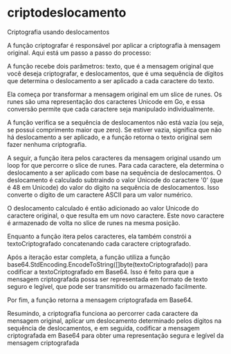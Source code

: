 # criptodeslocamento
Criptografia usando deslocamentos


A função criptografar é responsável por aplicar a criptografia à mensagem original. Aqui está um passo a passo do processo:

A função recebe dois parâmetros: texto, que é a mensagem original que você deseja criptografar, e deslocamentos, que é uma sequência de dígitos que determina o deslocamento a ser aplicado a cada caractere do texto.

Ela começa por transformar a mensagem original em um slice de runes. Os runes são uma representação dos caracteres Unicode em Go, e essa conversão permite que cada caractere seja manipulado individualmente.

A função verifica se a sequência de deslocamentos não está vazia (ou seja, se possui comprimento maior que zero). Se estiver vazia, significa que não há deslocamento a ser aplicado, e a função retorna o texto original sem fazer nenhuma criptografia.

A seguir, a função itera pelos caracteres da mensagem original usando um loop for que percorre o slice de runes. Para cada caractere, ela determina o deslocamento a ser aplicado com base na sequência de deslocamentos. O deslocamento é calculado subtraindo o valor Unicode do caractere '0' (que é 48 em Unicode) do valor do dígito na sequência de deslocamentos. Isso converte o dígito de um caractere ASCII para um valor numérico.

O deslocamento calculado é então adicionado ao valor Unicode do caractere original, o que resulta em um novo caractere. Este novo caractere é armazenado de volta no slice de runes na mesma posição.

Enquanto a função itera pelos caracteres, ela também constrói a textoCriptografado concatenando cada caractere criptografado.

Após a iteração estar completa, a função utiliza a função base64.StdEncoding.EncodeToString([]byte(textoCriptografado)) para codificar a textoCriptografado em Base64. Isso é feito para que a mensagem criptografada possa ser representada em formato de texto seguro e legível, que pode ser transmitido ou armazenado facilmente.

Por fim, a função retorna a mensagem criptografada em Base64.

Resumindo, a criptografia funciona ao percorrer cada caractere da mensagem original, aplicar um deslocamento determinado pelos dígitos na sequência de deslocamentos, e em seguida, codificar a mensagem criptografada em Base64 para obter uma representação segura e legível da mensagem criptografada

